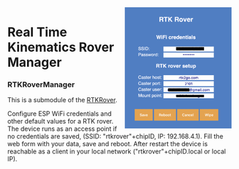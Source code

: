 <img align="right" src="./screenshots/rtkrover.png" width="240"/>

# Real Time Kinematics Rover Manager
### RTKRoverManager
This is a submodule of the [RTKRover](https://github.com/audio-communication-group/RTKRover).

Configure ESP WiFi credentials and other default values for a RTK rover. 
The device runs as an access point if no credentials are saved, (SSID: "rtkrover"+chipID, IP: 192.168.4.1). 
Fill the web form with your data, save and reboot. 
After restart the device is reachable as a client in your local network ("rtkrover"+chipID.local or local IP).
